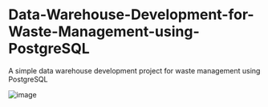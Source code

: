 # Data-Warehouse-Development-for-Waste-Management-using-PostgreSQL
A simple data warehouse development project for waste management using PostgreSQL


![image](https://github.com/kwagle7/Data-Warehouse-Development-for-Waste-Management-using-PostgreSQL/assets/13037108/f1423950-f8d7-4ad5-945e-cf0973442b61)
